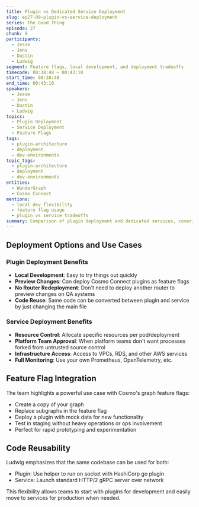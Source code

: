 ```yaml
---
title: Plugin vs Dedicated Service Deployment
slug: ep27-09-plugin-vs-service-deployment
series: The Good Thing
episode: 27
chunk: 9
participants:
  - Jesse
  - Jens
  - Dustin
  - Ludwig
segment: Feature flags, local development, and deployment tradeoffs
timecode: 00:38:48 – 00:43:10
start_time: 00:38:48
end_time: 00:43:10
speakers:
  - Jesse
  - Jens
  - Dustin
  - Ludwig
topics:
  - Plugin Deployment
  - Service Deployment
  - Feature Flags
tags:
  - plugin-architecture
  - deployment
  - dev-environments
topic_tags:
  - plugin-architecture
  - deployment
  - dev-environments
entities:
  - WunderGraph
  - Cosmo Connect
mentions:
  - local dev flexibility
  - feature flag usage
  - plugin vs service tradeoffs
summary: Comparison of plugin deployment and dedicated services, covering local development benefits, feature flags, and tradeoffs in deployment strategy.
---
```



## Deployment Options and Use Cases

### Plugin Deployment Benefits
- **Local Development**: Easy to try things out quickly
- **Preview Changes**: Can deploy Cosmo Connect plugins as feature flags
- **No Router Redeployment**: Don't need to deploy another router to preview changes on QA systems
- **Code Reuse**: Same code can be converted between plugin and service by just changing the main file

### Service Deployment Benefits
- **Resource Control**: Allocate specific resources per pod/deployment
- **Platform Team Approval**: When platform teams don't want processes forked from untrusted source control
- **Infrastructure Access**: Access to VPCs, RDS, and other AWS services
- **Full Monitoring**: Use your own Prometheus, OpenTelemetry, etc.

## Feature Flag Integration

The team highlights a powerful use case with Cosmo's graph feature flags:
- Create a copy of your graph
- Replace subgraphs in the feature flag
- Deploy a plugin with mock data for new functionality
- Test in staging without heavy operations or ops involvement
- Perfect for rapid prototyping and experimentation

## Code Reusability

Ludwig emphasizes that the same codebase can be used for both:
- Plugin: Use helper to run on socket with HashiCorp go plugin
- Service: Launch standard HTTP/2 gRPC server over network

This flexibility allows teams to start with plugins for development and easily move to services for production when needed.

